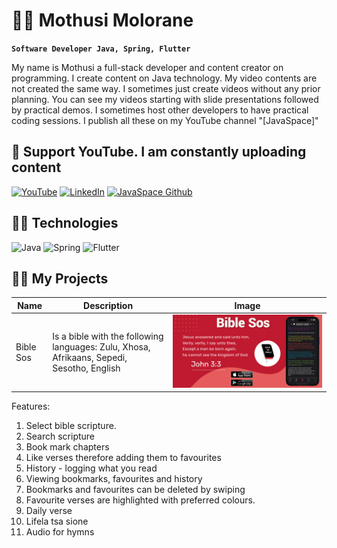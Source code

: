 
# 👨‍💻 Mothusi Molorane

**`Software Developer Java, Spring, Flutter`**

My name is Mothusi a full-stack developer and content creator on programming. I create content on Java technology. My video contents are not created the same way. I sometimes just create videos without any prior planning. You can see my videos starting with slide presentations followed by practical demos. I sometimes host other developers to have practical coding sessions. I publish all these on my YouTube channel "[JavaSpace]" 

## 🤩 Support YouTube. I am constantly uploading content

[![YouTube](https://custom-icon-badges.demolab.com/badge/-Subscribe-red?style=for-the-badge&logo=video&logoColor=white)](https://www.youtube.com/channel/UC5BkBVEep9_jc54l9W_SW0g?sub_confirmation=1 "Subscribe to my YouTube channel")
[![LinkedIn](https://custom-icon-badges.demolab.com/badge/LinkedIn-red.svg?logo=LinkedIn&logoColor=fff)](https://www.linkedin.com/in/mothusi-molorane-88998130/ "LinkedIn profile")
[![JavaSpace Github](https://custom-icon-badges.demolab.com/badge/GitHub-red.svg?logo=Git&logoColor=fff)](https://github.com/java-space "JavaSpace GitHub")

## 👨‍💻 Technologies

![Java](https://custom-icon-badges.demolab.com/badge/-Java-47A248?style=for-the-badge&logo=java&logoColor=white)
![Spring](https://custom-icon-badges.demolab.com/badge/-Spring-000000?style=for-the-badge&logo=spring&logoColor=white)
![Flutter](https://custom-icon-badges.demolab.com/badge/-Flutter-218AAB?style=for-the-badge&logo=flutter&logoColor=white)


## 👨‍💻 My Projects

| Name | Description | Image |
| ---- | ----------- | ----- |
| Bible Sos | Is a bible with the following languages: Zulu, Xhosa, Afrikaans, Sepedi, Sesotho, English | ![Bible Sos](sos.png)

Features: 
1. Select bible scripture. 
2. Search scripture 
3. Book mark chapters
4. Like verses therefore adding them to favourites 
5. History - logging what you read
6. Viewing bookmarks, favourites and history
7. Bookmarks and favourites can be deleted by swiping 
9. Favourite verses are highlighted with preferred colours.
10. Daily verse
11. Lifela tsa sione
12. Audio for hymns 

<!--
**molorane/molorane** is a ✨ _special_ ✨ repository because its `README.md` (this file) appears on your GitHub profile.

Here are some ideas to get you started:

- 🔭 I’m currently working on ...
- 🌱 I’m currently learning ...
- 👯 I’m looking to collaborate on ...
- 🤔 I’m looking for help with ...
- 💬 Ask me about ...
- 📫 How to reach me: ...
- 😄 Pronouns: ...
- ⚡ Fun fact: ...
-->
